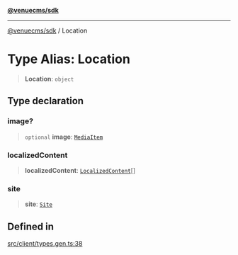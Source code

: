 [**@venuecms/sdk**](../README.md)

***

[@venuecms/sdk](../README.md) / Location

# Type Alias: Location

> **Location**: `object`

## Type declaration

### image?

> `optional` **image**: [`MediaItem`](MediaItem.md)

### localizedContent

> **localizedContent**: [`LocalizedContent`](LocalizedContent.md)[]

### site

> **site**: [`Site`](Site.md)

## Defined in

[src/client/types.gen.ts:38](https://github.com/venuecms/sdk/blob/5b4cd028834bd354af42c2350c53afae614ed54f/src/client/types.gen.ts#L38)
